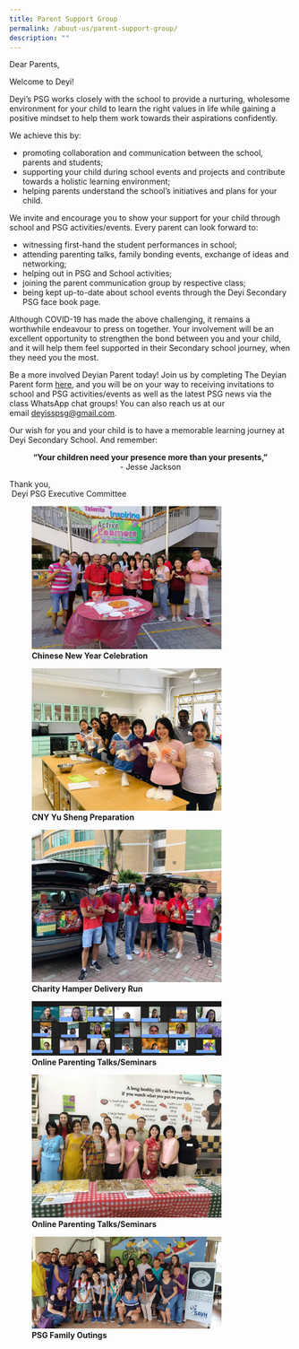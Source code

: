 ```yaml
---
title: Parent Support Group
permalink: /about-us/parent-support-group/
description: ""
---
```

Dear Parents, 

Welcome to Deyi!   

Deyi’s PSG works closely with the school to provide a nurturing, wholesome environment for your child to learn the right values in life while gaining a positive mindset to help them work towards their aspirations confidently.

We achieve this by: 
* promoting collaboration and communication between the school, parents and students; 
* supporting your child during school events and projects and contribute towards a holistic learning environment;
* helping parents understand the school’s initiatives and plans for your child.

We invite and encourage you to show your support for your child through school and PSG activities/events. Every parent can look forward to:
* witnessing first-hand the student performances in school;
* attending parenting talks, family bonding events, exchange of ideas and networking;
* helping out in PSG and School activities;
* joining the parent communication group by respective class;
* being kept up-to-date about school events through the Deyi Secondary PSG face book page.

Although COVID-19 has made the above challenging, it remains a worthwhile endeavour to press on together. Your involvement will be an excellent opportunity to strengthen the bond between you and your child, and it will help them feel supported in their Secondary school journey, when they need you the most.   

Be a more involved Deyian Parent today! Join us by completing The Deyian Parent form [here](https://forms.gle/VRbZUH2CgrMMX82y7), and you will be on your way to receiving invitations to school and PSG activities/events as well as the latest PSG news via the class WhatsApp chat groups! You can also reach us at our email [deyisspsg@gmail.com](mailto:deyisspsg@gmail.com).

Our wish for you and your child is to have a memorable learning journey at Deyi Secondary School. And remember: 

<center>
<strong> “Your children need your presence more than your presents,” </strong> <br>- Jesse Jackson </center>

Thank you, <br>
 Deyi PSG Executive Committee
  
<figure>
<img src="/images/Chinese%20New%20Year%20Celebration.jpeg" 
    style="width:80%">
<figcaption> <strong> Chinese New Year Celebration </strong> </figcaption>
</figure>

<figure>
<img src="/images/CNY%20Yu%20Sheng%20Preparation.jpeg" 
    style="width:80%">
<figcaption> <strong> CNY Yu Sheng Preparation </strong> </figcaption>
</figure>

<figure>
<img src="/images/cny%20charity%20hamper%20delivery.jpeg" 
    style="width:80%">
<figcaption> <strong> Charity Hamper Delivery Run </strong> </figcaption>
</figure>

<figure>
<img src="/images/online%20zoom%20talk.jpg" 
    style="width:80%">
<figcaption> <strong> Online Parenting Talks/Seminars </strong> </figcaption>
</figure>

<figure>
<img src="/images/Racial%20Harmony%20Day.jpeg" 
    style="width:80%">
<figcaption> <strong> Online Parenting Talks/Seminars </strong> </figcaption>
</figure>

<figure>
<img src="/images/dininginthedarkphoto.jpeg" 
    style="width:80%">
<figcaption> <strong> PSG Family Outings </strong> </figcaption>
</figure>
